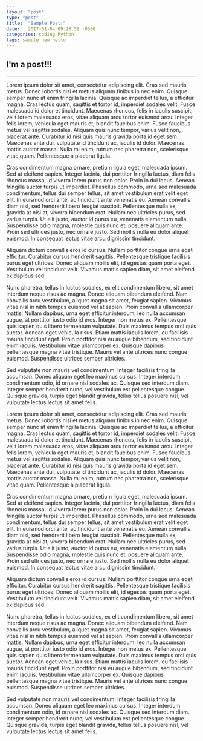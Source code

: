 ```yaml
---
layout: "post"
type: "post"
title:  "Sample Post!"
date:   2017-01-04 09:28:59 -0500
categories: coding Python
tags: sample new hello
---
```


## I'm a post!!!
---

Lorem ipsum dolor sit amet, consectetur adipiscing elit. Cras sed mauris metus. Donec lobortis nisi et metus aliquam finibus in nec enim. Quisque semper nunc at enim fringilla lacinia. Quisque ac imperdiet tellus, a efficitur magna. Cras lectus quam, sagittis et tortor id, imperdiet sodales velit. Fusce malesuada id dolor et tincidunt. Maecenas rhoncus, felis in iaculis suscipit, velit lorem malesuada eros, vitae aliquam arcu tortor euismod arcu. Integer felis lorem, vehicula eget mauris et, blandit faucibus enim. Fusce faucibus metus vel sagittis sodales. Aliquam quis nunc tempor, varius velit non, placerat ante. Curabitur id nisi quis mauris gravida porta id eget sem. Maecenas ante dui, vulputate id tincidunt ac, iaculis id dolor. Maecenas mattis auctor massa. Nulla mi enim, rutrum nec pharetra non, scelerisque vitae quam. Pellentesque a placerat ligula.

Cras condimentum magna ornare, pretium ligula eget, malesuada ipsum. Sed at eleifend sapien. Integer lacinia, dui porttitor fringilla luctus, diam felis rhoncus massa, id viverra lorem purus non dolor. Proin in dui lacus. Aenean fringilla auctor turpis ut imperdiet. Phasellus commodo, urna sed malesuada condimentum, tellus dui semper tellus, sit amet vestibulum erat velit eget elit. In euismod orci ante, ac tincidunt ante venenatis eu. Aenean convallis diam nisl, sed hendrerit libero feugiat suscipit. Pellentesque nulla ex, gravida at nisi at, viverra bibendum erat. Nullam nec ultricies purus, sed varius turpis. Ut elit justo, auctor id purus eu, venenatis elementum nulla. Suspendisse odio magna, molestie quis nunc et, posuere aliquam ante. Proin sed ultrices justo, nec ornare justo. Sed mollis nulla eu dolor aliquet euismod. In consequat lectus vitae arcu dignissim tincidunt.

Aliquam dictum convallis eros id cursus. Nullam porttitor congue urna eget efficitur. Curabitur cursus hendrerit sagittis. Pellentesque tristique facilisis purus eget ultrices. Donec aliquam mollis elit, id egestas quam porta eget. Vestibulum vel tincidunt velit. Vivamus mattis sapien diam, sit amet eleifend ex dapibus sed.

Nunc pharetra, tellus in luctus sodales, ex elit condimentum libero, sit amet interdum neque risus ac magna. Donec aliquam bibendum eleifend. Nam convallis arcu vestibulum, aliquet magna sit amet, feugiat sapien. Vivamus vitae nisl in nibh tempus euismod vel at sapien. Proin convallis ullamcorper mattis. Nullam dapibus, urna eget efficitur interdum, leo nulla accumsan augue, at porttitor justo odio id eros. Integer non metus ex. Pellentesque quis sapien quis libero fermentum vulputate. Duis maximus tempus orci quis auctor. Aenean eget vehicula risus. Etiam mattis iaculis lorem, eu facilisis mauris tincidunt eget. Proin porttitor nisi eu augue bibendum, sed tincidunt enim iaculis. Vestibulum vitae ullamcorper ex. Quisque dapibus pellentesque magna vitae tristique. Mauris vel ante ultrices nunc congue euismod. Suspendisse ultrices semper ultricies.

Sed vulputate non mauris vel condimentum. Integer facilisis fringilla accumsan. Donec aliquam eget leo maximus cursus. Integer interdum condimentum odio, id ornare nisl sodales ac. Quisque sed interdum diam. Integer semper hendrerit nunc, vel vestibulum est pellentesque congue. Quisque gravida, turpis eget blandit gravida, tellus tellus posuere nisl, vel vulputate lectus lectus sit amet felis.

Lorem ipsum dolor sit amet, consectetur adipiscing elit. Cras sed mauris metus. Donec lobortis nisi et metus aliquam finibus in nec enim. Quisque semper nunc at enim fringilla lacinia. Quisque ac imperdiet tellus, a efficitur magna. Cras lectus quam, sagittis et tortor id, imperdiet sodales velit. Fusce malesuada id dolor et tincidunt. Maecenas rhoncus, felis in iaculis suscipit, velit lorem malesuada eros, vitae aliquam arcu tortor euismod arcu. Integer felis lorem, vehicula eget mauris et, blandit faucibus enim. Fusce faucibus metus vel sagittis sodales. Aliquam quis nunc tempor, varius velit non, placerat ante. Curabitur id nisi quis mauris gravida porta id eget sem. Maecenas ante dui, vulputate id tincidunt ac, iaculis id dolor. Maecenas mattis auctor massa. Nulla mi enim, rutrum nec pharetra non, scelerisque vitae quam. Pellentesque a placerat ligula.

Cras condimentum magna ornare, pretium ligula eget, malesuada ipsum. Sed at eleifend sapien. Integer lacinia, dui porttitor fringilla luctus, diam felis rhoncus massa, id viverra lorem purus non dolor. Proin in dui lacus. Aenean fringilla auctor turpis ut imperdiet. Phasellus commodo, urna sed malesuada condimentum, tellus dui semper tellus, sit amet vestibulum erat velit eget elit. In euismod orci ante, ac tincidunt ante venenatis eu. Aenean convallis diam nisl, sed hendrerit libero feugiat suscipit. Pellentesque nulla ex, gravida at nisi at, viverra bibendum erat. Nullam nec ultricies purus, sed varius turpis. Ut elit justo, auctor id purus eu, venenatis elementum nulla. Suspendisse odio magna, molestie quis nunc et, posuere aliquam ante. Proin sed ultrices justo, nec ornare justo. Sed mollis nulla eu dolor aliquet euismod. In consequat lectus vitae arcu dignissim tincidunt.

Aliquam dictum convallis eros id cursus. Nullam porttitor congue urna eget efficitur. Curabitur cursus hendrerit sagittis. Pellentesque tristique facilisis purus eget ultrices. Donec aliquam mollis elit, id egestas quam porta eget. Vestibulum vel tincidunt velit. Vivamus mattis sapien diam, sit amet eleifend ex dapibus sed.

Nunc pharetra, tellus in luctus sodales, ex elit condimentum libero, sit amet interdum neque risus ac magna. Donec aliquam bibendum eleifend. Nam convallis arcu vestibulum, aliquet magna sit amet, feugiat sapien. Vivamus vitae nisl in nibh tempus euismod vel at sapien. Proin convallis ullamcorper mattis. Nullam dapibus, urna eget efficitur interdum, leo nulla accumsan augue, at porttitor justo odio id eros. Integer non metus ex. Pellentesque quis sapien quis libero fermentum vulputate. Duis maximus tempus orci quis auctor. Aenean eget vehicula risus. Etiam mattis iaculis lorem, eu facilisis mauris tincidunt eget. Proin porttitor nisi eu augue bibendum, sed tincidunt enim iaculis. Vestibulum vitae ullamcorper ex. Quisque dapibus pellentesque magna vitae tristique. Mauris vel ante ultrices nunc congue euismod. Suspendisse ultrices semper ultricies.

Sed vulputate non mauris vel condimentum. Integer facilisis fringilla accumsan. Donec aliquam eget leo maximus cursus. Integer interdum condimentum odio, id ornare nisl sodales ac. Quisque sed interdum diam. Integer semper hendrerit nunc, vel vestibulum est pellentesque congue. Quisque gravida, turpis eget blandit gravida, tellus tellus posuere nisl, vel vulputate lectus lectus sit amet felis.
